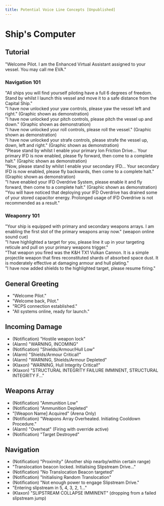 ```yaml
---
title: Potential Voice Line Concepts [Unpublished]
---
```


# Ship's Computer

## Tutorial

"Welcome Pilot. I am the Enhanced Virtual Assistant assigned to your vessel. You may call me EVA."  

### Navigation 101

"All ships you will find yourself piloting have a full 6 degrees of freedom. Stand by whilst I launch this vessel and move it to a safe distance from the Capital Ship."  
"I have now unlocked your yaw controls, please yaw the vessel left and right." (Graphic shown as demonstration)  
"I have now unlocked your pitch controls, please pitch the vessel up and down." (Graphic shown as demonstration)  
"I have now unlocked your roll controls, please roll the vessel." (Graphic shown as demonstration)  
"I have now unlocked your strafe controls, please strafe the vessel up, down, left and right." (Graphic shown as demonstration)  
"Please stand by whilst I enable your primary Ion Friction Drive... Your primary IFD is now enabled, please fly forward, then come to a complete halt." (Graphic shown as demonstration)  
"Now, please stand by whilst I enable your secondary IFD... Your secondary IFD is now enabled, please fly backwards, then come to a complete halt." (Graphic shown as demonstration)    
"I have enabled your IFD Overdrive System, please enable it and fly forward, then come to a complete halt." (Graphic shown as demonstration)  
"You will have noticed that deploying your IFD Overdrive has drained some of your stored capacitor energy. Prolonged usage of IFD Overdrive is not recommended as a result."  

### Weaponry 101

"Your ship is equipped with primary and secondary weapons arrays. I am enabling the first slot of the primary weapons array now." (weapon online sound cue)  
"I have highlighted a target for you, please line it up in your targeting reticule and pull on your primary weapons trigger."  
"That weapon you fired was the K&H TX1 Vulkan Cannon. It is a simple projectile weapon that fires reconstituted shards of absorbed space dust. It is moderately effective at damaging armour and hull plating."  
"I have now added shields to the highlighted target, please resume firing."


## General Greeting

- "Welcome Pilot."
- "Welcome back, Pilot."
- "RCPS connection established."
- "All systems online, ready for launch."

## Incoming Damage

- (Notification) "Hostile weapon lock"
- (Alarm) "WARNING, INCOMING"
- (Notification) "Shields/Armour/Hull Low"
- (Alarm) "Shields/Armour Critical!"
- (Alarm) "WARNING, Shields/Armour Depleted"
- (Klaxon) "WARNING, Hull Integrity Critical!"
- (Klaxon) "STRUCTURAL INTEGRITY FAILURE IMMINENT, STRUCTURAL INTEGRITY F..."

## Weapons Array

- (Notification) "Ammunition Low"
- (Notification) "Ammunition Depleted"
- "[Weapon Name] Acquired" (Arena Only)
- (Notification) "Weapons Array Overheated. Initiating Cooldown Procedure."
- (Alarm) "Overheat" (Firing with override active)
- (Notification) "Target Destroyed"

## Navigation

- (Notification) "Proximity" (Another ship nearby/within certain range)
- "Translocation beacon locked. Initialising Slipstream Drive..."
- (Notification) "No Translocation Beacon targeted"
- (Notification) "Initialising Random Translocation"
- (Notification) "Not enough power to engage Slipstream Drive."
- "Entering slipstream in 5, 4, 3, 2, 1..."
- (Klaxon) "SLIPSTREAM COLLAPSE IMMINENT" (dropping from a failed slipstream jump)

